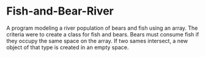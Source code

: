 # Fish-and-Bear-River
A program modeling a river population of bears and fish using an array. The criteria were to create a class for fish and bears. Bears must consume fish if they occupy the same space on the array. If two sames intersect, a new object of that type is created in an empty space.
